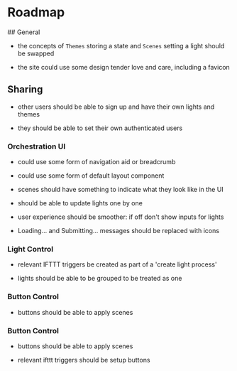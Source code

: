 # Roadmap

## General

- the concepts of `Themes` storing a state and `Scenes` setting a light should be swapped

- the site could use some design tender love and care, including a favicon


## Sharing

- other users should be able to sign up and have their own lights and themes

- they should be able to set their own authenticated users


### Orchestration UI

- could use some form of navigation aid or breadcrumb

- could use some form of default layout component

- scenes should have something to indicate what they look like in the UI

- should be able to update lights one by one

- user experience should be smoother: if off don't show inputs for lights

- Loading... and Submitting... messages should be replaced with icons


### Light Control

- relevant IFTTT triggers be created as part of a 'create light process'

- lights should be able to be grouped to be treated as one


### Button Control
- buttons should be able to apply scenes

### Button Control
- buttons should be able to apply scenes

- relevant ifttt triggers should be setup buttons